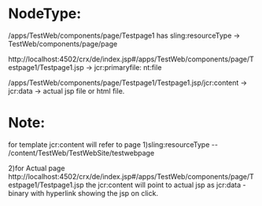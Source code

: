 NodeType:
=========
/apps/TestWeb/components/page/Testpage1 has sling:resourceType ->   TestWeb/components/page/page

http://localhost:4502/crx/de/index.jsp#/apps/TestWeb/components/page/Testpage1/Testpage1.jsp -> jcr:primaryfile: nt:file

/apps/TestWeb/components/page/Testpage1/Testpage1.jsp/jcr:content -> jcr:data -> actual jsp file or html file.

Note:
======
for template jcr:content  will refer to page 
1)sling:resourceType -- /content/TestWeb/TestWebSite/testwebpage

2)for Actual page http://localhost:4502/crx/de/index.jsp#/apps/TestWeb/components/page/Testpage1/Testpage1.jsp the jcr:content 
will point to actual jsp as jcr:data - binary with hyperlink showing the jsp on click.
